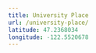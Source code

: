 ```yaml
---
title: University Place
url: /university-place/
latitude: 47.2368034
longitude: -122.5520678
---
```

